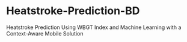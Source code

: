 # Heatstroke-Prediction-BD
Heatstroke Prediction Using WBGT Index and Machine Learning with a Context-Aware Mobile Solution
